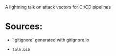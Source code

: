 A lightning talk on attack vectors for CI/CD pipelines

# Sources:

- '.gitignore' generated with gitignore.io

- `talk.bib`
